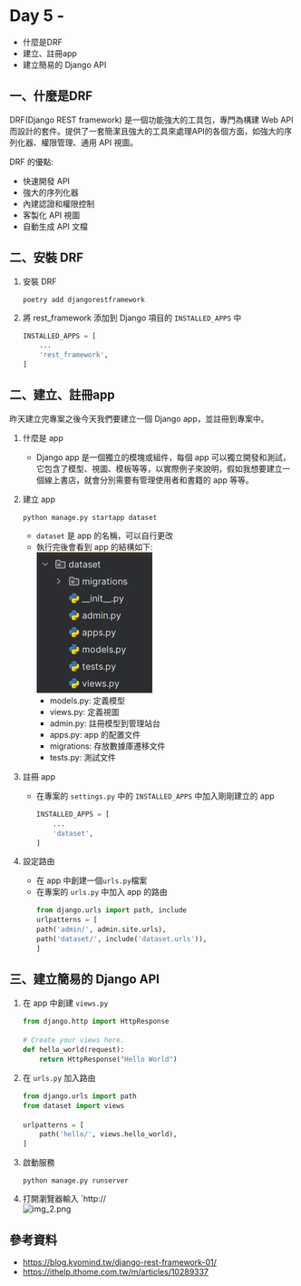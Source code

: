 # Day 5 - 
- 什麼是DRF
- 建立、註冊app
- 建立簡易的 Django API


## 一、什麼是DRF
DRF(Django REST framework) 是一個功能強大的工具包，專門為構建 Web API 而設計的套件。提供了一套簡潔且強大的工具來處理API的各個方面，如強大的序列化器、權限管理、通用 API 視圖。

DRF 的優點:
- 快速開發 API
- 強大的序列化器
- 內建認證和權限控制
- 客製化 API 視圖
- 自動生成 API 文檔

## 二、安裝 DRF
1. 安裝 DRF
    ```commandline
    poetry add djangorestframework
    ```
2. 將 rest_framework 添加到 Django 項目的 `INSTALLED_APPS` 中
    ```python
    INSTALLED_APPS = [
        ...
        'rest_framework',
    ]
    ```

## 二、建立、註冊app
昨天建立完專案之後今天我們要建立一個 Django app，並註冊到專案中。

1. 什麼是 app
    - Django app 是一個獨立的模塊或組件，每個 app 可以獨立開發和測試，它包含了模型、視圖、模板等等，以實際例子來說明，假如我想要建立一個線上書店，就會分別需要有管理使用者和書籍的 app 等等。


2. 建立 app
    ```commandline
    python manage.py startapp dataset
    ```
    - `dataset` 是 app 的名稱，可以自行更改
    - 執行完後會看到 app 的結構如下:  
    ![img.png](img.png)
        - models.py: 定義模型
        - views.py: 定義視圖
        - admin.py: 註冊模型到管理站台
        - apps.py: app 的配置文件
        - migrations: 存放數據庫遷移文件
        - tests.py: 測試文件 
   

3. 註冊 app

    - 在專案的 `settings.py` 中的 `INSTALLED_APPS` 中加入剛剛建立的 app
        ```python
        INSTALLED_APPS = [
            ...
            'dataset',
        ]
        ```

4. 設定路由
    - 在 app 中創建一個`urls.py`檔案
    - 在專案的 `urls.py` 中加入 app 的路由
        ```python
        from django.urls import path, include
        urlpatterns = [
        path('admin/', admin.site.urls),
        path('dataset/', include('dataset.urls')),
        ]
       ```

## 三、建立簡易的 Django API
1. 在 app 中創建 `views.py` 
    ```python
    from django.http import HttpResponse

    # Create your views here.
    def hello_world(request):
        return HttpResponse("Hello World")
   ```
2. 在 `urls.py` 加入路由
    ```python
    from django.urls import path
    from dataset import views

    urlpatterns = [
        path('hello/', views.hello_world),
    ]
    ```
3. 啟動服務
    ```commandline
    python manage.py runserver
    ```
   
4. 打開瀏覽器輸入 `http://  
    ![img_2.png](img_2.png)

## 參考資料
- https://blog.kyomind.tw/django-rest-framework-01/
- https://ithelp.ithome.com.tw/m/articles/10289337